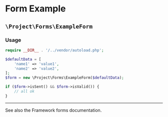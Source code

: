 # Form Example

## `\Project\Forms\ExampleForm`

### Usage

```php
require __DIR__ . '/../vendor/autoload.php';

$defaultData = [
    'name1' => 'value1',
    'name2' => 'value2',
];
$form = new \Project\Forms\ExampleForm($defaultData);

if ($form->isSent() && $form->isValid()) {
    // all ok
}
```

---

See also the Framework forms documentation.
